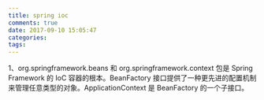 ```yaml
---
title: spring ioc
comments: true
date: 2017-09-10 15:05:47
categories:
tags:
---
```


1、org.springframework.beans 和 org.springframework.context 包是 Spring Framework 的 IoC 容器的根本。BeanFactory 接口提供了一种更先进的配置机制来管理任意类型的对象。ApplicationContext 是 BeanFactory 的一个子接口。